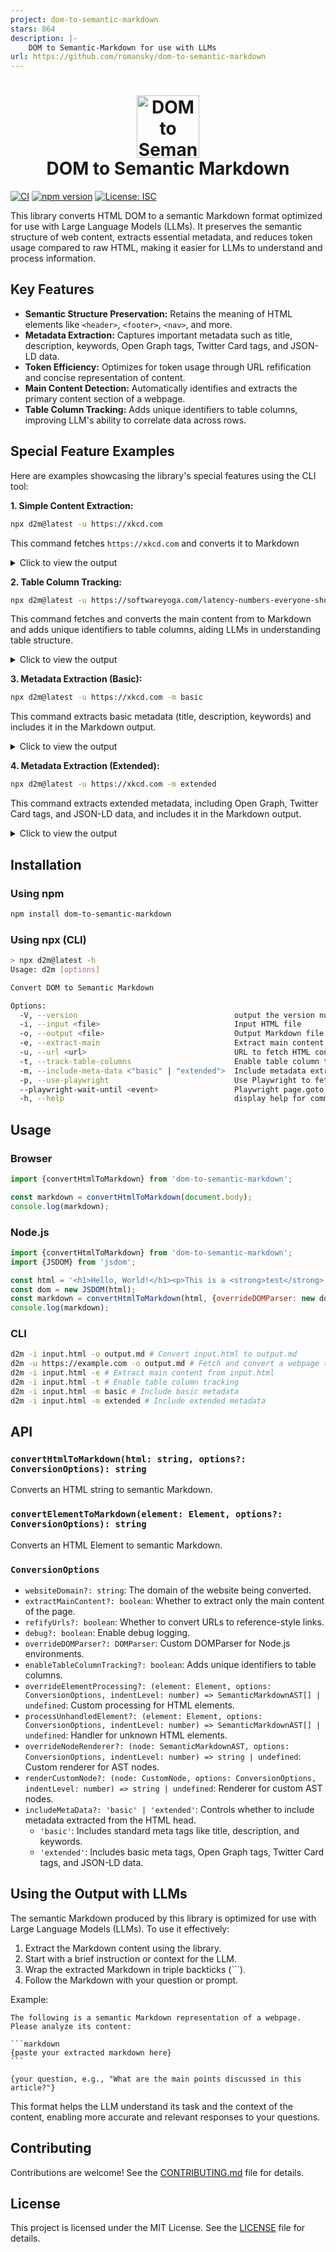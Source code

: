 ```yaml
---
project: dom-to-semantic-markdown
stars: 864
description: |-
    DOM to Semantic-Markdown for use with LLMs
url: https://github.com/romansky/dom-to-semantic-markdown
---
```


<h1 align="center">
    <img width="100" height="100" src="d2m_color.svg" alt="DOM to Semantic Markdown Logo"><br>
    DOM to Semantic Markdown
</h1>

[![CI](https://github.com/romansky/dom-to-semantic-markdown/actions/workflows/ci.yml/badge.svg)](https://github.com/romansku/dom-to-semantic-markdown/actions/workflows/ci.yml)
[![npm version](https://badge.fury.io/js/dom-to-semantic-markdown.svg)](https://badge.fury.io/js/dom-to-semantic-markdown)
[![License: ISC](https://img.shields.io/badge/License-MIT-blue.svg)](https://opensource.org/licenses/MIT)

This library converts HTML DOM to a semantic Markdown format optimized for use with Large Language Models (LLMs). It
preserves the semantic structure of web content, extracts essential metadata, and reduces token usage compared to raw
HTML, making it easier for LLMs to understand and process information.

## Key Features

* **Semantic Structure Preservation:** Retains the meaning of HTML elements like `<header>`, `<footer>`, `<nav>`, and
  more.
* **Metadata Extraction:** Captures important metadata such as title, description, keywords, Open Graph tags, Twitter
  Card tags, and JSON-LD data.
* **Token Efficiency:** Optimizes for token usage through URL refification and concise representation of content.
* **Main Content Detection:** Automatically identifies and extracts the primary content section of a webpage.
* **Table Column Tracking:** Adds unique identifiers to table columns, improving LLM's ability to correlate data across
  rows.

## Special Feature Examples

Here are examples showcasing the library's special features using the CLI tool:

**1. Simple Content Extraction:**

```bash
npx d2m@latest -u https://xkcd.com
```

This command fetches `https://xkcd.com` and converts it to Markdown

<details>
<summary>Click to view the output</summary>

```markdown
- [Archive](/archive)
- [What If?](https://what-if.xkcd.com/)
- [About](/about)
- [Feed](/atom.xml) • [Email](/newsletter/)
- [TW](https://twitter.com/xkcd/) • [FB](https://www.facebook.com/TheXKCD/) • [IG](https://www.instagram.com/xkcd/)
- [-Books-](/books/)
- [What If? 2](/what-if-2/)
- [WI?](/what-if/) • [TE](/thing-explainer/) • [HT](/how-to/)
  <a href="/">![xkcd.com logo](/s/0b7742.png)</a> A webcomic of romance,
  sarcasm, math, and language. [Special 10th anniversary edition of WHAT IF?](https://xkcd.com/what-if/) —revised and annotated with brand-new illustrations and answers to important questions you never thought to ask—out now. Order it [here](https://bit.ly/WhatIf10th)! Renormalization
- [|<](/1/)
- [< Prev](/3090/)
- [Random](//c.xkcd.com/random/comic/)
- [Next >](about:blank#)
- [>|](/)

![Renormalization](//imgs.xkcd.com/comics/renormalization.png)

- [|<](/1/)
- [< Prev](/3090/)
- [Random](//c.xkcd.com/random/comic/)
- [Next >](about:blank#)
- [>|](/)

Permanent link to this comic: [https://xkcd.com/3091/](https://xkcd.com/3091)
Image URL (for hotlinking/embedding): [https://imgs.xkcd.com/comics/renormalization.png](https://imgs.xkcd.com/comics/renormalization.png)
![Selected Comics](//imgs.xkcd.com/s/a899e84.jpg)

<a href="//xkcd.com/1732/">![Earth temperature timeline](//imgs.xkcd.com/s/temperature.png)</a>
[RSS Feed](/rss.xml) - [Atom Feed](/atom.xml) - [Email](/newsletter/)
Comics I enjoy:
[Three Word Phrase](http://threewordphrase.com/), [SMBC](https://www.smbc-comics.com/), [Dinosaur Comics](https://www.qwantz.com/), [Oglaf](https://oglaf.com/) (nsfw), [A Softer World](https://www.asofterworld.com/), [Buttersafe](https://buttersafe.com/), [Perry Bible Fellowship](https://pbfcomics.com/), [Questionable Content](https://questionablecontent.net/), [Buttercup Festival](http://www.buttercupfestival.com/), [Homestuck](https://www.homestuck.com/), [Junior Scientist Power Hour](https://www.jspowerhour.com/)
Other things:
[Tips on technology and government](https://medium.com/civic-tech-thoughts-from-joshdata/so-you-want-to-reform-democracy-7f3b1ef10597),
[Climate FAQ](https://www.nytimes.com/interactive/2017/climate/what-is-climate-change.html), [Katharine Hayhoe](https://twitter.com/KHayhoe)
xkcd.com is best viewed with Netscape Navigator 4.0 or below on a Pentium 3±1 emulated in Javascript on an Apple IIGS
at a screen resolution of 1024x1. Please enable your ad blockers, disable high-heat drying, and remove your device
from Airplane Mode and set it to Boat Mode. For security reasons, please leave caps lock on while browsing. This work is licensed under a [Creative Commons Attribution-NonCommercial 2.5 License](https://creativecommons.org/licenses/by-nc/2.5/).

This means you're free to copy and share these comics (but not to sell them). [More details](/license.html).
```

</details>

**2. Table Column Tracking:**

```bash
npx d2m@latest -u https://softwareyoga.com/latency-numbers-everyone-should-know/ -t -e
```

This command fetches and converts the main content from to Markdown and adds unique identifiers to table columns, aiding
LLMs in understanding table structure.

<details>
<summary>Click to view the output</summary>

```markdown
# Latency Numbers Everyone Should Know

## Latency

In a computer network, latency is defined as the amount of time it takes for a packet of data to get from one designated point to another.

In more general terms, it is the amount of time between the cause and the observation of the effect.

As you would expect, latency is important, very important. As programmers, we all know reading from disk takes longer than reading from memory or the fact that L1 cache is faster than the L2 cache.

But do you know the orders of magnitude by which these aspects are faster/slower compared to others?

## Latency for common operations

Jeff Dean from Google studied exactly that and came up with figures for latency in various situations.

With improving hardware, the latency at the higher ends of the spectrum are reducing, but not enough to ignore them completely! For instance, to read 1MB sequentially from disk might have taken 20,000,000 ns a decade earlier and with the advent of SSDs may probably take 1,000,000 ns today. But it is never going to surpass reading directly from memory.

The table below presents the latency for the most common operations on commodity hardware. These data are only approximations and will vary with the hardware and the execution environment of your code. However, they do serve their primary purpose, which is to enable us make informed technical decisions to reduce latency.

For better comprehension of  the multi-fold increase in latency, scaled figures in relation to L2 cache are also provided by assuming that the L1 cache reference is 1 sec.

**Scroll horizontally on the table in smaller screens**

| Operation <!-- col-0 --> | Note <!-- col-1 --> | Latency <!-- col-2 --> | Scaled Latency <!-- col-3 --> |
| --- | --- | --- | --- |
| L1 cache reference <!-- col-0 --> | Level-1 cache, usually built onto the microprocessor chip itself. <!-- col-1 --> | 0.5 ns <!-- col-2 --> | Consider L1 cache reference duration is 1 sec <!-- col-3 --> |
| Branch mispredict <!-- col-0 --> | During the execution of a program, CPU predicts the next set of instructions. Branch misprediction is when it makes the wrong prediction. Hence, the previous prediction has to be erased and new one calculated and placed on the execution stack. <!-- col-1 --> | 5 ns <!-- col-2 --> | 10 s <!-- col-3 --> |
| L2 cache reference <!-- col-0 --> | Level-2 cache is memory built on a separate chip. <!-- col-1 --> | 7 ns <!-- col-2 --> | 14 s <!-- col-3 --> |
| Mutex lock/unlock <!-- col-0 --> | Simple synchronization method used to ensure exclusive access to resources shared between many threads. <!-- col-1 --> | 25 ns <!-- col-2 --> | 50 s <!-- col-3 --> |
| Main memory reference <!-- col-0 --> | Time to reference main memory i.e. RAM. <!-- col-1 --> | 100 ns <!-- col-2 --> | 3m 20s <!-- col-3 --> |
| Compress 1K bytes with Snappy <!-- col-0 --> | Snappy is a fast data compression and decompression library written in C++ by Google and used in many Google projects like BigTable, MapReduce and other open source projects. <!-- col-1 --> | 3,000 ns <!-- col-2 --> | 1h 40 m <!-- col-3 --> |
| Send 1K bytes over 1 Gbps network <!-- col-0 --> |  <!-- col-1 --> | 10,000 ns <!-- col-2 --> | 5h 33m 20s <!-- col-3 --> |
| Read 1 MB sequentially from memory <!-- col-0 --> | Read from RAM. <!-- col-1 --> | 250,000 ns <!-- col-2 --> | 5d 18h 53m 20s <!-- col-3 --> |
| Round trip within same datacenter <!-- col-0 --> | We can assume that the DNS lookup will be much faster within a datacenter than it is to go over an external router. <!-- col-1 --> | 500,000 ns <!-- col-2 --> | 11d 13h 46m 40s <!-- col-3 --> |
| Read 1 MB sequentially from SSD disk <!-- col-0 --> | Assumes SSD disk. SSD boasts random data access times of 100000 ns or less. <!-- col-1 --> | 1,000,000 ns <!-- col-2 --> | 23d 3h 33m 20s <!-- col-3 --> |
| Disk seek <!-- col-0 --> | Disk seek is method to get to the sector and head in the disk where the required data exists. <!-- col-1 --> | 10,000,000 ns <!-- col-2 --> | 231d 11h 33m 20s <!-- col-3 --> |
| Read 1 MB sequentially from disk <!-- col-0 --> | Assumes regular disk, not SSD. Check the difference in comparison to SSD! <!-- col-1 --> | 20,000,000 ns <!-- col-2 --> | 462d 23h 6m 40s <!-- col-3 --> |
| Send packet CA->Netherlands->CA <!-- col-0 --> | Round trip for packet data from U.S.A to Europe and back. <!-- col-1 --> | 150,000,000 ns <!-- col-2 --> | 3472d 5h 20m <!-- col-3 --> |

### References:

1. [Designs, Lessons and Advice from Building Large Distributed Systems](http://www.cs.cornell.edu/projects/ladis2009/talks/dean-keynote-ladis2009.pdf)
2. [Peter Norvig’s post on – Teach Yourself Programming in Ten Years](http://norvig.com/21-days.html#answers)
```

</details>

**3. Metadata Extraction (Basic):**

```bash
npx d2m@latest -u https://xkcd.com -m basic
```

This command extracts basic metadata (title, description, keywords) and includes it in the Markdown output.

<details>
<summary>Click to view the output</summary>

```markdown
---
title: "xkcd: Renormalization"
---


- [Archive](/archive)
- [What If?](https://what-if.xkcd.com/)
- [About](/about)
- [Feed](/atom.xml) • [Email](/newsletter/)
- [TW](https://twitter.com/xkcd/) • [FB](https://www.facebook.com/TheXKCD/) • [IG](https://www.instagram.com/xkcd/)
- [-Books-](/books/)
- [What If? 2](/what-if-2/)
- [WI?](/what-if/) • [TE](/thing-explainer/) • [HT](/how-to/)
  <a href="/">![xkcd.com logo](/s/0b7742.png)</a> A webcomic of romance,
  sarcasm, math, and language. [Special 10th anniversary edition of WHAT IF?](https://xkcd.com/what-if/) —revised and annotated with brand-new illustrations and answers to important questions you never thought to ask—out now. Order it [here](https://bit.ly/WhatIf10th)! Renormalization
- [|<](/1/)
- [< Prev](/3090/)
- [Random](//c.xkcd.com/random/comic/)
- [Next >](about:blank#)
- [>|](/)

![Renormalization](//imgs.xkcd.com/comics/renormalization.png)

- [|<](/1/)
- [< Prev](/3090/)
- [Random](//c.xkcd.com/random/comic/)
- [Next >](about:blank#)
- [>|](/)

Permanent link to this comic: [https://xkcd.com/3091/](https://xkcd.com/3091)
Image URL (for hotlinking/embedding): [https://imgs.xkcd.com/comics/renormalization.png](https://imgs.xkcd.com/comics/renormalization.png)
![Selected Comics](//imgs.xkcd.com/s/a899e84.jpg)

<a href="//xkcd.com/1732/">![Earth temperature timeline](//imgs.xkcd.com/s/temperature.png)</a>
[RSS Feed](/rss.xml) - [Atom Feed](/atom.xml) - [Email](/newsletter/)
Comics I enjoy:
[Three Word Phrase](http://threewordphrase.com/), [SMBC](https://www.smbc-comics.com/), [Dinosaur Comics](https://www.qwantz.com/), [Oglaf](https://oglaf.com/) (nsfw), [A Softer World](https://www.asofterworld.com/), [Buttersafe](https://buttersafe.com/), [Perry Bible Fellowship](https://pbfcomics.com/), [Questionable Content](https://questionablecontent.net/), [Buttercup Festival](http://www.buttercupfestival.com/), [Homestuck](https://www.homestuck.com/), [Junior Scientist Power Hour](https://www.jspowerhour.com/)
Other things:
[Tips on technology and government](https://medium.com/civic-tech-thoughts-from-joshdata/so-you-want-to-reform-democracy-7f3b1ef10597),
[Climate FAQ](https://www.nytimes.com/interactive/2017/climate/what-is-climate-change.html), [Katharine Hayhoe](https://twitter.com/KHayhoe)
xkcd.com is best viewed with Netscape Navigator 4.0 or below on a Pentium 3±1 emulated in Javascript on an Apple IIGS
at a screen resolution of 1024x1. Please enable your ad blockers, disable high-heat drying, and remove your device
from Airplane Mode and set it to Boat Mode. For security reasons, please leave caps lock on while browsing. This work is licensed under a [Creative Commons Attribution-NonCommercial 2.5 License](https://creativecommons.org/licenses/by-nc/2.5/).

This means you're free to copy and share these comics (but not to sell them). [More details](/license.html).
```

</details>

**4. Metadata Extraction (Extended):**

```bash
npx d2m@latest -u https://xkcd.com -m extended
```

This command extracts extended metadata, including Open Graph, Twitter Card tags, and JSON-LD data, and includes it in
the Markdown output.

<details>
<summary>Click to view the output</summary>

```markdown
---
title: "xkcd: Renormalization"
openGraph:
  site_name: "xkcd"
  title: "Renormalization"
  url: "https://xkcd.com/3091/"
  image: "https://imgs.xkcd.com/comics/renormalization_2x.png"
twitter:
  card: "summary_large_image"
---


- [Archive](/archive)
- [What If?](https://what-if.xkcd.com/)
- [About](/about)
- [Feed](/atom.xml) • [Email](/newsletter/)
- [TW](https://twitter.com/xkcd/) • [FB](https://www.facebook.com/TheXKCD/) • [IG](https://www.instagram.com/xkcd/)
- [-Books-](/books/)
- [What If? 2](/what-if-2/)
- [WI?](/what-if/) • [TE](/thing-explainer/) • [HT](/how-to/)
  <a href="/">![xkcd.com logo](/s/0b7742.png)</a> A webcomic of romance,
  sarcasm, math, and language. [Special 10th anniversary edition of WHAT IF?](https://xkcd.com/what-if/) —revised and annotated with brand-new illustrations and answers to important questions you never thought to ask—out now. Order it [here](https://bit.ly/WhatIf10th)! Renormalization
- [|<](/1/)
- [< Prev](/3090/)
- [Random](//c.xkcd.com/random/comic/)
- [Next >](about:blank#)
- [>|](/)

![Renormalization](//imgs.xkcd.com/comics/renormalization.png)

- [|<](/1/)
- [< Prev](/3090/)
- [Random](//c.xkcd.com/random/comic/)
- [Next >](about:blank#)
- [>|](/)

Permanent link to this comic: [https://xkcd.com/3091/](https://xkcd.com/3091)
Image URL (for hotlinking/embedding): [https://imgs.xkcd.com/comics/renormalization.png](https://imgs.xkcd.com/comics/renormalization.png)
![Selected Comics](//imgs.xkcd.com/s/a899e84.jpg)

<a href="//xkcd.com/1732/">![Earth temperature timeline](//imgs.xkcd.com/s/temperature.png)</a>
[RSS Feed](/rss.xml) - [Atom Feed](/atom.xml) - [Email](/newsletter/)
Comics I enjoy:
[Three Word Phrase](http://threewordphrase.com/), [SMBC](https://www.smbc-comics.com/), [Dinosaur Comics](https://www.qwantz.com/), [Oglaf](https://oglaf.com/) (nsfw), [A Softer World](https://www.asofterworld.com/), [Buttersafe](https://buttersafe.com/), [Perry Bible Fellowship](https://pbfcomics.com/), [Questionable Content](https://questionablecontent.net/), [Buttercup Festival](http://www.buttercupfestival.com/), [Homestuck](https://www.homestuck.com/), [Junior Scientist Power Hour](https://www.jspowerhour.com/)
Other things:
[Tips on technology and government](https://medium.com/civic-tech-thoughts-from-joshdata/so-you-want-to-reform-democracy-7f3b1ef10597),
[Climate FAQ](https://www.nytimes.com/interactive/2017/climate/what-is-climate-change.html), [Katharine Hayhoe](https://twitter.com/KHayhoe)
xkcd.com is best viewed with Netscape Navigator 4.0 or below on a Pentium 3±1 emulated in Javascript on an Apple IIGS
at a screen resolution of 1024x1. Please enable your ad blockers, disable high-heat drying, and remove your device
from Airplane Mode and set it to Boat Mode. For security reasons, please leave caps lock on while browsing. This work is licensed under a [Creative Commons Attribution-NonCommercial 2.5 License](https://creativecommons.org/licenses/by-nc/2.5/).

This means you're free to copy and share these comics (but not to sell them). [More details](/license.html).
```

</details>

## Installation

### Using npm

```bash
npm install dom-to-semantic-markdown
```

### Using npx (CLI)

```bash
> npx d2m@latest -h
Usage: d2m [options]

Convert DOM to Semantic Markdown

Options:
  -V, --version                                   output the version number
  -i, --input <file>                              Input HTML file
  -o, --output <file>                             Output Markdown file
  -e, --extract-main                              Extract main content
  -u, --url <url>                                 URL to fetch HTML content from
  -t, --track-table-columns                       Enable table column tracking for improved LLM data correlation
  -m, --include-meta-data <"basic" | "extended">  Include metadata extracted from the HTML head
  -p, --use-playwright                            Use Playwright to fetch HTML from URL (handles dynamic content)
  --playwright-wait-until <event>                 Playwright page.goto waitUntil event. Allowed values: load, domcontentloaded, networkidle, commit. Default: load. (default: "load")
  -h, --help                                      display help for command
```

## Usage

### Browser

```javascript
import {convertHtmlToMarkdown} from 'dom-to-semantic-markdown';

const markdown = convertHtmlToMarkdown(document.body);
console.log(markdown);
```

### Node.js

```javascript
import {convertHtmlToMarkdown} from 'dom-to-semantic-markdown';
import {JSDOM} from 'jsdom';

const html = '<h1>Hello, World!</h1><p>This is a <strong>test</strong>.</p>';
const dom = new JSDOM(html);
const markdown = convertHtmlToMarkdown(html, {overrideDOMParser: new dom.window.DOMParser()});
console.log(markdown);
```

### CLI

```bash
d2m -i input.html -o output.md # Convert input.html to output.md
d2m -u https://example.com -o output.md # Fetch and convert a webpage to Markdown
d2m -i input.html -e # Extract main content from input.html
d2m -i input.html -t # Enable table column tracking
d2m -i input.html -m basic # Include basic metadata
d2m -i input.html -m extended # Include extended metadata
```

## API

### `convertHtmlToMarkdown(html: string, options?: ConversionOptions): string`

Converts an HTML string to semantic Markdown.

### `convertElementToMarkdown(element: Element, options?: ConversionOptions): string`

Converts an HTML Element to semantic Markdown.

### `ConversionOptions`

* `websiteDomain?: string`: The domain of the website being converted.
* `extractMainContent?: boolean`: Whether to extract only the main content of the page.
* `refifyUrls?: boolean`: Whether to convert URLs to reference-style links.
* `debug?: boolean`: Enable debug logging.
* `overrideDOMParser?: DOMParser`: Custom DOMParser for Node.js environments.
* `enableTableColumnTracking?: boolean`: Adds unique identifiers to table columns.
* `overrideElementProcessing?: (element: Element, options: ConversionOptions, indentLevel: number) => SemanticMarkdownAST[] | undefined`:
  Custom processing for HTML elements.
* `processUnhandledElement?: (element: Element, options: ConversionOptions, indentLevel: number) => SemanticMarkdownAST[] | undefined`:
  Handler for unknown HTML elements.
* `overrideNodeRenderer?: (node: SemanticMarkdownAST, options: ConversionOptions, indentLevel: number) => string | undefined`:
  Custom renderer for AST nodes.
* `renderCustomNode?: (node: CustomNode, options: ConversionOptions, indentLevel: number) => string | undefined`:
  Renderer for custom AST nodes.
* `includeMetaData?: 'basic' | 'extended'`: Controls whether to include metadata extracted from the HTML head.
    - `'basic'`: Includes standard meta tags like title, description, and keywords.
    - `'extended'`: Includes basic meta tags, Open Graph tags, Twitter Card tags, and JSON-LD data.

## Using the Output with LLMs

The semantic Markdown produced by this library is optimized for use with Large Language Models (LLMs). To use it effectively:

1. Extract the Markdown content using the library.
2. Start with a brief instruction or context for the LLM.
3. Wrap the extracted Markdown in triple backticks (```).
4. Follow the Markdown with your question or prompt.

Example:

````
The following is a semantic Markdown representation of a webpage. Please analyze its content:

```markdown
{paste your extracted markdown here}
```

{your question, e.g., "What are the main points discussed in this article?"}
````

This format helps the LLM understand its task and the context of the content, enabling more accurate and relevant responses to your questions.

## Contributing

Contributions are welcome! See the [CONTRIBUTING.md](CONTRIBUTING.md) file for details.

## License

This project is licensed under the MIT License. See the [LICENSE](LICENSE) file for details.

